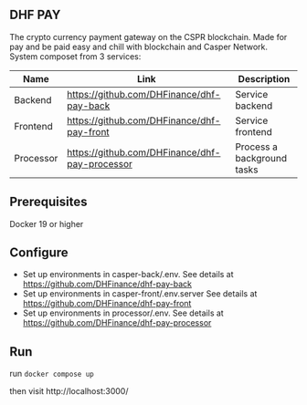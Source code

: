 ## DHF PAY
The crypto currency payment gateway on the CSPR blockchain. Made for pay and be paid easy and chill with blockchain and Casper Network.
System composet from 3 services:

|       Name         |            Link              |        Description                 |
|----------------|-------------------------------|-----------------------------|
|Backend  |<https://github.com/DHFinance/dhf-pay-back>            | Service backend            |
|Frontend          |<https://github.com/DHFinance/dhf-pay-front>            |Service frontend            |
|Processor          |<https://github.com/DHFinance/dhf-pay-processor>| Process a background tasks|

## Prerequisites

Docker 19  or higher

## Configure
- Set up environments in casper-back/.env. See details at <https://github.com/DHFinance/dhf-pay-back>
- Set up environments in casper-front/.env.server See details at <https://github.com/DHFinance/dhf-pay-front>
- Set up environments in processor/.env. See details at <https://github.com/DHFinance/dhf-pay-processor>

## Run 

run `docker compose up ` 

then visit http://localhost:3000/
